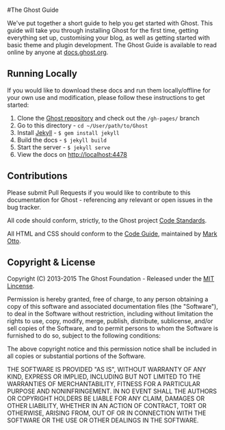#The Ghost Guide

We've put together a short guide to help you get started with Ghost. This guide will take you through installing Ghost for the first time, getting everything set up, customising your blog, as well as getting started with basic theme and plugin development. The Ghost Guide is available to read online by anyone at [docs.ghost.org](http://docs.ghost.org).

## Running Locally

If you would like to download these docs and run them locally/offline for your own use and modification, please follow these instructions to get started:

1. Clone the [Ghost repository](https://github.com/TryGhost/Ghost) and check out the `/gh-pages/` branch
2. Go to this directory - `cd ~/User/path/to/Ghost`
3. Install [Jekyll](http://jekyllrb.com) - `$ gem install jekyll`
4. Build the docs - `$ jekyll build`
5. Start the server - `$ jekyll serve`
6. View the docs on [http://localhost:4478](http://localhost:4478)

## Contributions

Please submit Pull Requests if you would like to contribute to this documentation for Ghost - referencing any relevant or open issues in the bug tracker.

All code should conform, strictly, to the Ghost project [Code Standards](https://github.com/TryGhost/Ghost/wiki/Code-standards).

All HTML and CSS should conform to the [Code Guide](http://github.com/mdo/code-guide), maintained by [Mark Otto](http://github.com/mdo).


## Copyright & License

Copyright (C) 2013-2015 The Ghost Foundation - Released under the [MIT Lincense](LICENSE).

Permission is hereby granted, free of charge, to any person obtaining a copy of this software and associated documentation files (the "Software"), to deal in the Software without restriction, including without limitation the rights to use, copy, modify, merge, publish, distribute, sublicense, and/or sell copies of the Software, and to permit persons to whom the Software is furnished to do so, subject to the following conditions:

The above copyright notice and this permission notice shall be included in all copies or substantial portions of the Software.

THE SOFTWARE IS PROVIDED "AS IS", WITHOUT WARRANTY OF ANY KIND, EXPRESS OR IMPLIED, INCLUDING BUT NOT LIMITED TO THE WARRANTIES OF MERCHANTABILITY, FITNESS FOR A PARTICULAR PURPOSE AND
NONINFRINGEMENT. IN NO EVENT SHALL THE AUTHORS OR COPYRIGHT HOLDERS BE LIABLE FOR ANY CLAIM, DAMAGES OR OTHER LIABILITY, WHETHER IN AN ACTION OF CONTRACT, TORT OR OTHERWISE, ARISING FROM, OUT OF OR IN CONNECTION WITH THE SOFTWARE OR THE USE OR OTHER DEALINGS IN THE SOFTWARE.
